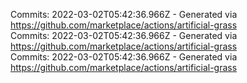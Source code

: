 Commits: 2022-03-02T05:42:36.966Z - Generated via https://github.com/marketplace/actions/artificial-grass
<br>
Commits: 2022-03-02T05:42:36.966Z - Generated via https://github.com/marketplace/actions/artificial-grass
<br>
Commits: 2022-03-02T05:42:36.966Z - Generated via https://github.com/marketplace/actions/artificial-grass
<br>
